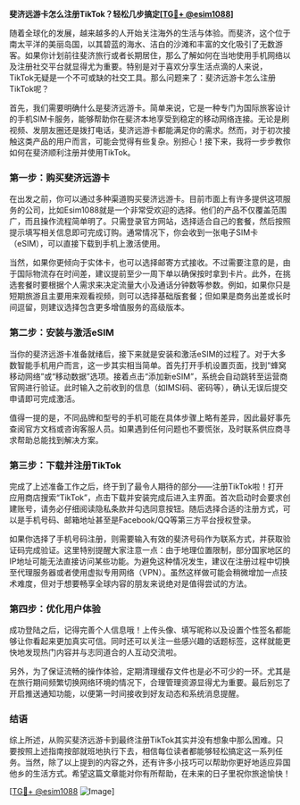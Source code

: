 **斐济远游卡怎么注册TikTok？轻松几步搞定[[TG💪+ @esim1088](https://t.me/s/esim1088)]**

随着全球化的发展，越来越多的人开始关注海外的生活与体验。而斐济，这个位于南太平洋的美丽岛国，以其碧蓝的海水、洁白的沙滩和丰富的文化吸引了无数游客。如果你计划前往斐济旅行或者长期居住，那么了解如何在当地使用手机网络以及注册社交平台就显得尤为重要。特别是对于喜欢分享生活点滴的人来说，TikTok无疑是一个不可或缺的社交工具。那么问题来了：斐济远游卡怎么注册TikTok呢？

首先，我们需要明确什么是斐济远游卡。简单来说，它是一种专门为国际旅客设计的手机SIM卡服务，能够帮助你在斐济本地享受到稳定的移动网络连接。无论是刷视频、发朋友圈还是拨打电话，斐济远游卡都能满足你的需求。然而，对于初次接触这类产品的用户而言，可能会觉得有些复杂。别担心！接下来，我将一步步教你如何在斐济顺利注册并使用TikTok。

### **第一步：购买斐济远游卡**
在出发之前，你可以通过多种渠道购买斐济远游卡。目前市面上有许多提供这项服务的公司，比如Esim1088就是一个非常受欢迎的选择。他们的产品不仅覆盖范围广，而且操作流程简单明了。只需登录官方网站，选择适合自己的套餐，然后按照提示填写相关信息即可完成订购。通常情况下，你会收到一张电子SIM卡（eSIM），可以直接下载到手机上激活使用。

当然，如果你更倾向于实体卡，也可以选择邮寄方式接收。不过需要注意的是，由于国际物流存在时间差，建议提前至少一周下单以确保按时拿到卡片。此外，在挑选套餐时要根据个人需求来决定流量大小及通话分钟数等参数。例如，如果你只是短期旅游且主要用来观看视频，则可以选择基础版套餐；但如果是商务出差或长时间逗留，则建议选择包含更多增值服务的高级版本。

### **第二步：安装与激活eSIM**
当你的斐济远游卡准备就绪后，接下来就是安装和激活eSIM的过程了。对于大多数智能手机用户而言，这一步其实相当简单。首先打开手机设置页面，找到“蜂窝移动网络”或“移动数据”选项。接着点击“添加新eSIM”，系统会自动跳转至运营商官网进行验证。此时输入之前收到的信息（如IMSI码、密码等），确认无误后提交申请即可完成激活。

值得一提的是，不同品牌和型号的手机可能在具体步骤上略有差异，因此最好事先查阅官方文档或咨询客服人员。如果遇到任何问题也不要慌张，及时联系供应商寻求帮助总能找到解决方案。

### **第三步：下载并注册TikTok**
完成了上述准备工作之后，终于到了最令人期待的部分——注册TikTok啦！打开应用商店搜索“TikTok”，点击下载并安装完成后进入主界面。首次启动时会要求创建账号，请务必仔细阅读隐私条款并勾选同意按钮。随后选择合适的注册方式，可以是手机号码、邮箱地址甚至是Facebook/QQ等第三方平台授权登录。

如果你选择了手机号码注册，则需要输入有效的斐济号码作为联系方式，并获取验证码完成验证。这里特别提醒大家注意一点：由于地理位置限制，部分国家地区的IP地址可能无法直接访问某些功能。为避免这种情况发生，建议在注册过程中切换至代理服务器或者使用虚拟专用网络（VPN）。虽然这样做可能会稍微增加一点技术难度，但对于想要畅享全球内容的朋友来说绝对是值得尝试的方法。

### **第四步：优化用户体验**
成功登陆之后，记得完善个人信息哦！上传头像、填写昵称以及设置个性签名都能够让你看起来更加真实可信。同时还可以关注一些感兴趣的话题标签，这样就能更快地发现热门内容并与志同道合的人互动交流啦。

另外，为了保证流畅的操作体验，定期清理缓存文件也是必不可少的一环。尤其是在旅行期间频繁切换网络环境的情况下，合理管理资源显得尤为重要。最后别忘了开启推送通知功能，以便第一时间接收到好友动态和系统消息提醒。

### **结语**
综上所述，从购买斐济远游卡到最终注册TikTok其实并没有想象中那么困难。只要按照上述指南按部就班地执行下去，相信每位读者都能够轻松搞定这一系列任务。当然，除了以上提到的内容之外，还有许多小技巧可以帮助你更好地适应异国他乡的生活方式。希望这篇文章能对你有所帮助，在未来的日子里祝你旅途愉快！

[[TG💪+ @esim1088](https://t.me/s/esim1088) ![Image](https://i.postimg.cc/4NQfJmqS/Snipaste-2025-05-13-00-14-12.png)]